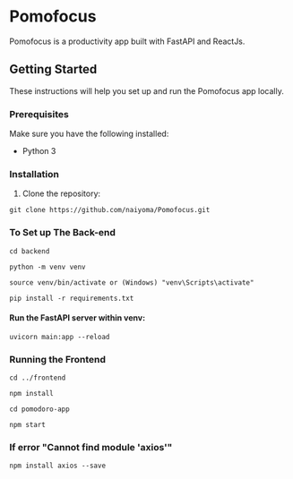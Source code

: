 # Pomofocus

Pomofocus is a productivity app built with FastAPI and ReactJs.

## Getting Started

These instructions will help you set up and run the Pomofocus app locally.

### Prerequisites

Make sure you have the following installed:

- Python 3 


### Installation

1. Clone the repository:

```
git clone https://github.com/naiyoma/Pomofocus.git
```

### To Set up The Back-end

```
cd backend
```

```
python -m venv venv
```

```
source venv/bin/activate or (Windows) "venv\Scripts\activate"
```

```
pip install -r requirements.txt
```

#### Run the FastAPI server within venv:

```
uvicorn main:app --reload
```


### Running the Frontend

```
cd ../frontend
```

```
npm install
```

```
cd pomodoro-app
```

```
npm start
```
### If error "Cannot find module 'axios'"

```
npm install axios --save
```
